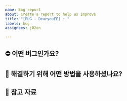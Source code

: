```yaml
---
name: Bug report
about: Create a report to help us improve
title: "[BUG - DearyouFE] : "
labels: bug
assignees: j02on

---
```


## ⛔️ 어떤 버그인가요?

## 📖 해결하기 위해 어떤 방법을 사용하셨나요?

## 🔗 참고 자료
